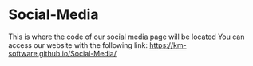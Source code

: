 # Social-Media
This is where the code of our social media page will be located
You can access our website with the following link: https://km-software.github.io/Social-Media/
